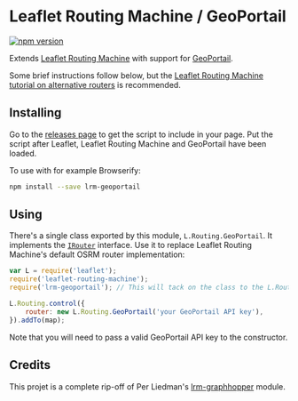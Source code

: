 Leaflet Routing Machine / GeoPortail
=====================================

[![npm version](https://img.shields.io/npm/v/lrm-geoportail.svg)](https://www.npmjs.com/package/lrm-geoportail)

Extends [Leaflet Routing Machine](https://github.com/perliedman/leaflet-routing-machine) with support for [GeoPortail](https://depot.ign.fr/geoportail/api/develop/tech-docs-js/developpeur/geodrm.html).

Some brief instructions follow below, but the [Leaflet Routing Machine tutorial on alternative routers](http://www.liedman.net/leaflet-routing-machine/tutorials/alternative-routers/) is recommended.

## Installing

Go to the [releases page](https://github.com/tmuguet/lrm-geoportail/releases) to get the script to include in your page. Put the script after Leaflet, Leaflet Routing Machine and GeoPortail have been loaded.

To use with for example Browserify:

```sh
npm install --save lrm-geoportail
```

## Using

There's a single class exported by this module, `L.Routing.GeoPortail`. It implements the [`IRouter`](http://www.liedman.net/leaflet-routing-machine/api/#irouter) interface. Use it to replace Leaflet Routing Machine's default OSRM router implementation:

```javascript
var L = require('leaflet');
require('leaflet-routing-machine');
require('lrm-geoportail'); // This will tack on the class to the L.Routing namespace

L.Routing.control({
    router: new L.Routing.GeoPortail('your GeoPortail API key'),
}).addTo(map);
```

Note that you will need to pass a valid GeoPortail API key to the constructor.

## Credits

This projet is a complete rip-off of Per Liedman's [lrm-graphhopper](https://github.com/perliedman/lrm-graphhopper) module.
